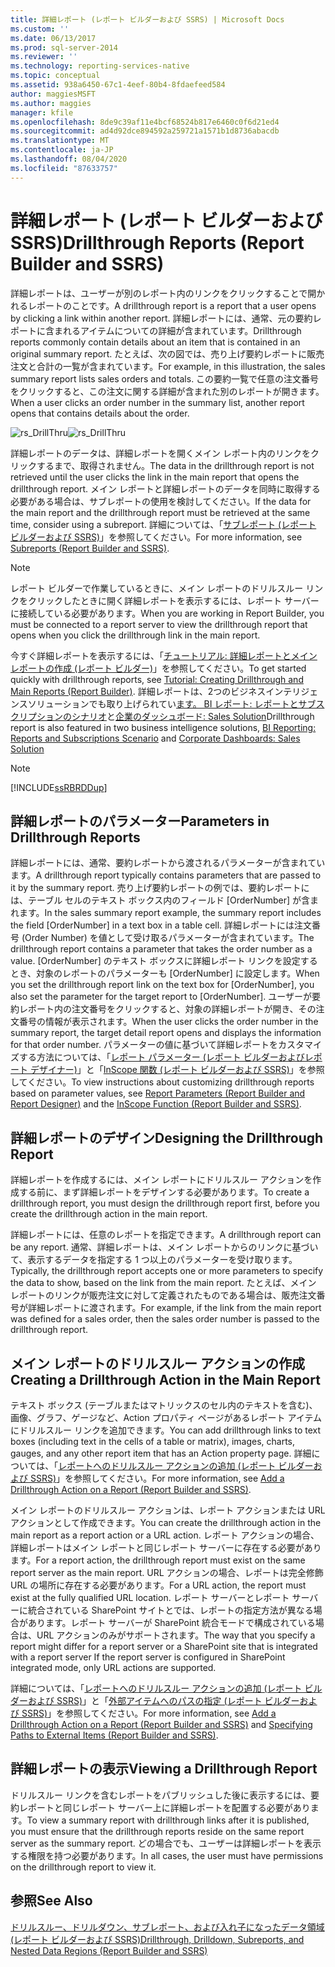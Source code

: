```yaml
---
title: 詳細レポート (レポート ビルダーおよび SSRS) | Microsoft Docs
ms.custom: ''
ms.date: 06/13/2017
ms.prod: sql-server-2014
ms.reviewer: ''
ms.technology: reporting-services-native
ms.topic: conceptual
ms.assetid: 938a6450-67c1-4eef-80b4-8fdaefeed584
author: maggiesMSFT
ms.author: maggies
manager: kfile
ms.openlocfilehash: 8de9c39af11e4bcf68524b817e6460c0f6d21ed4
ms.sourcegitcommit: ad4d92dce894592a259721a1571b1d8736abacdb
ms.translationtype: MT
ms.contentlocale: ja-JP
ms.lasthandoff: 08/04/2020
ms.locfileid: "87633757"
---
```

# <a name="drillthrough-reports-report-builder-and-ssrs"></a><span data-ttu-id="4bb2c-102">詳細レポート (レポート ビルダーおよび SSRS)</span><span class="sxs-lookup"><span data-stu-id="4bb2c-102">Drillthrough Reports (Report Builder and SSRS)</span></span>
  <span data-ttu-id="4bb2c-103">詳細レポートは、ユーザーが別のレポート内のリンクをクリックすることで開かれるレポートのことです。</span><span class="sxs-lookup"><span data-stu-id="4bb2c-103">A drillthrough report is a report that a user opens by clicking a link within another report.</span></span> <span data-ttu-id="4bb2c-104">詳細レポートには、通常、元の要約レポートに含まれるアイテムについての詳細が含まれています。</span><span class="sxs-lookup"><span data-stu-id="4bb2c-104">Drillthrough reports commonly contain details about an item that is contained in an original summary report.</span></span> <span data-ttu-id="4bb2c-105">たとえば、次の図では、売り上げ要約レポートに販売注文と合計の一覧が含まれています。</span><span class="sxs-lookup"><span data-stu-id="4bb2c-105">For example, in this illustration, the sales summary report lists sales orders and totals.</span></span> <span data-ttu-id="4bb2c-106">この要約一覧で任意の注文番号をクリックすると、この注文に関する詳細が含まれた別のレポートが開きます。</span><span class="sxs-lookup"><span data-stu-id="4bb2c-106">When a user clicks an order number in the summary list, another report opens that contains details about the order.</span></span>  
  
 <span data-ttu-id="4bb2c-107">![rs_DrillThru](../media/rs-drillthru.gif "rs_DrillThru")</span><span class="sxs-lookup"><span data-stu-id="4bb2c-107">![rs_DrillThru](../media/rs-drillthru.gif "rs_DrillThru")</span></span>  
  
 <span data-ttu-id="4bb2c-108">詳細レポートのデータは、詳細レポートを開くメイン レポート内のリンクをクリックするまで、取得されません。</span><span class="sxs-lookup"><span data-stu-id="4bb2c-108">The data in the drillthrough report is not retrieved until the user clicks the link in the main report that opens the drillthrough report.</span></span> <span data-ttu-id="4bb2c-109">メイン レポートと詳細レポートのデータを同時に取得する必要がある場合は、サブレポートの使用を検討してください。</span><span class="sxs-lookup"><span data-stu-id="4bb2c-109">If the data for the main report and the drillthrough report must be retrieved at the same time, consider using a subreport.</span></span> <span data-ttu-id="4bb2c-110">詳細については、「[サブレポート &#40;レポート ビルダーおよび SSRS&#41;](subreports-report-builder-and-ssrs.md)」を参照してください。</span><span class="sxs-lookup"><span data-stu-id="4bb2c-110">For more information, see [Subreports &#40;Report Builder and SSRS&#41;](subreports-report-builder-and-ssrs.md).</span></span>  
  
> [!NOTE]  
>  <span data-ttu-id="4bb2c-111">レポート ビルダーで作業しているときに、メイン レポートのドリルスルー リンクをクリックしたときに開く詳細レポートを表示するには、レポート サーバーに接続している必要があります。</span><span class="sxs-lookup"><span data-stu-id="4bb2c-111">When you are working in Report Builder, you must be connected to a report server to view the drillthrough report that opens when you click the drillthrough link in the main report.</span></span>  
  
 <span data-ttu-id="4bb2c-112">今すぐ詳細レポートを表示するには、「[チュートリアル: 詳細レポートとメイン レポートの作成 &#40;レポート ビルダー&#41;](../tutorial-creating-drillthrough-and-main-reports-report-builder.md)」を参照してください。</span><span class="sxs-lookup"><span data-stu-id="4bb2c-112">To get started quickly with drillthrough reports, see [Tutorial: Creating Drillthrough and Main Reports &#40;Report Builder&#41;](../tutorial-creating-drillthrough-and-main-reports-report-builder.md).</span></span> <span data-ttu-id="4bb2c-113">詳細レポートは、2つのビジネスインテリジェンスソリューションでも取り上げられてい[ます。 BI レポート: レポートとサブスクリプションのシナリオ](https://technet.microsoft.com/bi/ff769487.aspx)と[企業のダッシュボード: Sales Solution](https://technet.microsoft.com/bi/ff643005.aspx)</span><span class="sxs-lookup"><span data-stu-id="4bb2c-113">Drillthrough report is also featured in two business intelligence solutions, [BI Reporting: Reports and Subscriptions Scenario](https://technet.microsoft.com/bi/ff769487.aspx) and [Corporate Dashboards: Sales Solution](https://technet.microsoft.com/bi/ff643005.aspx)</span></span>  
  
> [!NOTE]  
>  [!INCLUDE[ssRBRDDup](../../includes/ssrbrddup-md.md)]  
  
## <a name="parameters-in-drillthrough-reports"></a><span data-ttu-id="4bb2c-114">詳細レポートのパラメーター</span><span class="sxs-lookup"><span data-stu-id="4bb2c-114">Parameters in Drillthrough Reports</span></span>  
 <span data-ttu-id="4bb2c-115">詳細レポートには、通常、要約レポートから渡されるパラメーターが含まれています。</span><span class="sxs-lookup"><span data-stu-id="4bb2c-115">A drillthrough report typically contains parameters that are passed to it by the summary report.</span></span> <span data-ttu-id="4bb2c-116">売り上げ要約レポートの例では、要約レポートには、テーブル セルのテキスト ボックス内のフィールド [OrderNumber] が含まれます。</span><span class="sxs-lookup"><span data-stu-id="4bb2c-116">In the sales summary report example, the summary report includes the field [OrderNumber] in a text box in a table cell.</span></span> <span data-ttu-id="4bb2c-117">詳細レポートには注文番号 (Order Number) を値として受け取るパラメーターが含まれています。</span><span class="sxs-lookup"><span data-stu-id="4bb2c-117">The drillthrough report contains a parameter that takes the order number as a value.</span></span> <span data-ttu-id="4bb2c-118">[OrderNumber] のテキスト ボックスに詳細レポート リンクを設定するとき、対象のレポートのパラメーターも [OrderNumber] に設定します。</span><span class="sxs-lookup"><span data-stu-id="4bb2c-118">When you set the drillthrough report link on the text box for [OrderNumber], you also set the parameter for the target report to [OrderNumber].</span></span> <span data-ttu-id="4bb2c-119">ユーザーが要約レポート内の注文番号をクリックすると、対象の詳細レポートが開き、その注文番号の情報が表示されます。</span><span class="sxs-lookup"><span data-stu-id="4bb2c-119">When the user clicks the order number in the summary report, the target detail report opens and displays the information for that order number.</span></span> <span data-ttu-id="4bb2c-120">パラメーターの値に基づいて詳細レポートをカスタマイズする方法については、「[レポート パラメーター &#40;レポート ビルダーおよびレポート デザイナー&#41;](report-parameters-report-builder-and-report-designer.md)」と「[InScope 関数 &#40;レポート ビルダーおよび SSRS&#41;](report-builder-functions-inscope-function.md)」を参照してください。</span><span class="sxs-lookup"><span data-stu-id="4bb2c-120">To view instructions about customizing drillthrough reports based on parameter values, see [Report Parameters &#40;Report Builder and Report Designer&#41;](report-parameters-report-builder-and-report-designer.md) and the [InScope Function &#40;Report Builder and SSRS&#41;](report-builder-functions-inscope-function.md).</span></span>  
  
## <a name="designing-the-drillthrough-report"></a><span data-ttu-id="4bb2c-121">詳細レポートのデザイン</span><span class="sxs-lookup"><span data-stu-id="4bb2c-121">Designing the Drillthrough Report</span></span>  
 <span data-ttu-id="4bb2c-122">詳細レポートを作成するには、メイン レポートにドリルスルー アクションを作成する前に、まず詳細レポートをデザインする必要があります。</span><span class="sxs-lookup"><span data-stu-id="4bb2c-122">To create a drillthrough report, you must design the drillthrough report first, before you create the drillthrough action in the main report.</span></span>  
  
 <span data-ttu-id="4bb2c-123">詳細レポートには、任意のレポートを指定できます。</span><span class="sxs-lookup"><span data-stu-id="4bb2c-123">A drillthrough report can be any report.</span></span> <span data-ttu-id="4bb2c-124">通常、詳細レポートは、メイン レポートからのリンクに基づいて、表示するデータを指定する 1 つ以上のパラメーターを受け取ります。</span><span class="sxs-lookup"><span data-stu-id="4bb2c-124">Typically, the drillthrough report accepts one or more parameters to specify the data to show, based on the link from the main report.</span></span> <span data-ttu-id="4bb2c-125">たとえば、メイン レポートのリンクが販売注文に対して定義されたものである場合は、販売注文番号が詳細レポートに渡されます。</span><span class="sxs-lookup"><span data-stu-id="4bb2c-125">For example, if the link from the main report was defined for a sales order, then the sales order number is passed to the drillthrough report.</span></span>  
  
## <a name="creating-a-drillthrough-action-in-the-main-report"></a><span data-ttu-id="4bb2c-126">メイン レポートのドリルスルー アクションの作成</span><span class="sxs-lookup"><span data-stu-id="4bb2c-126">Creating a Drillthrough Action in the Main Report</span></span>  
 <span data-ttu-id="4bb2c-127">テキスト ボックス (テーブルまたはマトリックスのセル内のテキストを含む)、画像、グラフ、ゲージなど、Action プロパティ ページがあるレポート アイテムにドリルスルー リンクを追加できます。</span><span class="sxs-lookup"><span data-stu-id="4bb2c-127">You can add drillthrough links to text boxes (including text in the cells of a table or matrix), images, charts, gauges, and any other report item that has an Action property page.</span></span> <span data-ttu-id="4bb2c-128">詳細については、「[レポートへのドリルスルー アクションの追加 &#40;レポート ビルダーおよび SSRS&#41;](add-a-drillthrough-action-on-a-report-report-builder-and-ssrs.md)」を参照してください。</span><span class="sxs-lookup"><span data-stu-id="4bb2c-128">For more information, see [Add a Drillthrough Action on a Report &#40;Report Builder and SSRS&#41;](add-a-drillthrough-action-on-a-report-report-builder-and-ssrs.md).</span></span>  
  
 <span data-ttu-id="4bb2c-129">メイン レポートのドリルスルー アクションは、レポート アクションまたは URL アクションとして作成できます。</span><span class="sxs-lookup"><span data-stu-id="4bb2c-129">You can create the drillthrough action in the main report as a report action or a URL action.</span></span> <span data-ttu-id="4bb2c-130">レポート アクションの場合、詳細レポートはメイン レポートと同じレポート サーバーに存在する必要があります。</span><span class="sxs-lookup"><span data-stu-id="4bb2c-130">For a report action, the drillthrough report must exist on the same report server as the main report.</span></span> <span data-ttu-id="4bb2c-131">URL アクションの場合、レポートは完全修飾 URL の場所に存在する必要があります。</span><span class="sxs-lookup"><span data-stu-id="4bb2c-131">For a URL action, the report must exist at the fully qualified URL location.</span></span> <span data-ttu-id="4bb2c-132">レポート サーバーとレポート サーバーに統合されている SharePoint サイトとでは、レポートの指定方法が異なる場合があります。レポート サーバーが SharePoint 統合モードで構成されている場合は、URL アクションのみがサポートされます。</span><span class="sxs-lookup"><span data-stu-id="4bb2c-132">The way that you specify a report might differ for a report server or a SharePoint site that is integrated with a report server If the report server is configured in SharePoint integrated mode, only URL actions are supported.</span></span>  
  
 <span data-ttu-id="4bb2c-133">詳細については、「[レポートへのドリルスルー アクションの追加 &#40;レポート ビルダーおよび SSRS&#41;](add-a-drillthrough-action-on-a-report-report-builder-and-ssrs.md)」と「[外部アイテムへのパスの指定 &#40;レポート ビルダーおよび SSRS&#41;](specifying-paths-to-external-items-report-builder-and-ssrs.md)」を参照してください。</span><span class="sxs-lookup"><span data-stu-id="4bb2c-133">For more information, see [Add a Drillthrough Action on a Report &#40;Report Builder and SSRS&#41;](add-a-drillthrough-action-on-a-report-report-builder-and-ssrs.md) and [Specifying Paths to External Items &#40;Report Builder and SSRS&#41;](specifying-paths-to-external-items-report-builder-and-ssrs.md).</span></span>  
  
## <a name="viewing-a-drillthrough-report"></a><span data-ttu-id="4bb2c-134">詳細レポートの表示</span><span class="sxs-lookup"><span data-stu-id="4bb2c-134">Viewing a Drillthrough Report</span></span>  
 <span data-ttu-id="4bb2c-135">ドリルスルー リンクを含むレポートをパブリッシュした後に表示するには、要約レポートと同じレポート サーバー上に詳細レポートを配置する必要があります。</span><span class="sxs-lookup"><span data-stu-id="4bb2c-135">To view a summary report with drillthrough links after it is published, you must ensure that the drillthrough reports reside on the same report server as the summary report.</span></span> <span data-ttu-id="4bb2c-136">どの場合でも、ユーザーは詳細レポートを表示する権限を持つ必要があります。</span><span class="sxs-lookup"><span data-stu-id="4bb2c-136">In all cases, the user must have permissions on the drillthrough report to view it.</span></span>  
  
## <a name="see-also"></a><span data-ttu-id="4bb2c-137">参照</span><span class="sxs-lookup"><span data-stu-id="4bb2c-137">See Also</span></span>  
 [<span data-ttu-id="4bb2c-138">ドリルスルー、ドリルダウン、サブレポート、および入れ子になったデータ領域 &#40;レポート ビルダーおよび SSRS&#41;</span><span class="sxs-lookup"><span data-stu-id="4bb2c-138">Drillthrough, Drilldown, Subreports, and Nested Data Regions &#40;Report Builder and SSRS&#41;</span></span>](drillthrough-drilldown-subreports-and-nested-data-regions.md)  
  
  
